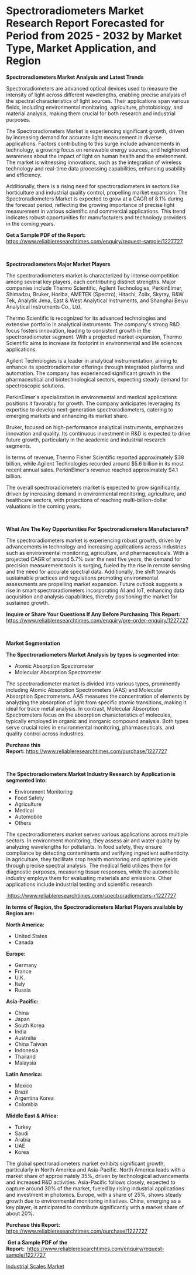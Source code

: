 <p><h1>Spectroradiometers Market Research Report Forecasted for Period from 2025 -  2032 by Market Type, Market Application, and Region</h1></p><p><strong>Spectroradiometers Market Analysis and Latest Trends</strong></p>
<p><p>Spectroradiometers are advanced optical devices used to measure the intensity of light across different wavelengths, enabling precise analysis of the spectral characteristics of light sources. Their applications span various fields, including environmental monitoring, agriculture, photobiology, and material analysis, making them crucial for both research and industrial purposes.</p><p>The Spectroradiometers Market is experiencing significant growth, driven by increasing demand for accurate light measurement in diverse applications. Factors contributing to this surge include advancements in technology, a growing focus on renewable energy sources, and heightened awareness about the impact of light on human health and the environment. The market is witnessing innovations, such as the integration of wireless technology and real-time data processing capabilities, enhancing usability and efficiency.</p><p>Additionally, there is a rising need for spectroradiometers in sectors like horticulture and industrial quality control, propelling market expansion. The Spectroradiometers Market is expected to grow at a CAGR of 8.1% during the forecast period, reflecting the growing importance of precise light measurement in various scientific and commercial applications. This trend indicates robust opportunities for manufacturers and technology providers in the coming years.</p></p>
<p><strong>Get a Sample PDF of the Report:&nbsp;</strong> <a href="https://www.reliableresearchtimes.com/enquiry/request-sample/1227727?utm_campaign=1581&utm_medium=2&utm_source=Github&utm_content=ia&utm_term=18022025&utm_id=spectroradiometers">https://www.reliableresearchtimes.com/enquiry/request-sample/1227727</a></p>
<p>&nbsp;</p>
<p><strong>Spectroradiometers Major Market Players</strong></p>
<p><p>The spectroradiometers market is characterized by intense competition among several key players, each contributing distinct strengths. Major companies include Thermo Scientific, Agilent Technologies, PerkinElmer, Shimadzu, Bruker, Horiba, AMETEK (Spectro), Hitachi, Zolix, Skyray, B&W Tek, Analytik Jena, East & West Analytical Instruments, and Shanghai Beiyu Analytical Instruments Co., Ltd.</p><p>Thermo Scientific is recognized for its advanced technologies and extensive portfolio in analytical instruments. The company's strong R&D focus fosters innovation, leading to consistent growth in the spectroradiometer segment. With a projected market expansion, Thermo Scientific aims to increase its footprint in environmental and life sciences applications.</p><p>Agilent Technologies is a leader in analytical instrumentation, aiming to enhance its spectroradiometer offerings through integrated platforms and automation. The company has experienced significant growth in the pharmaceutical and biotechnological sectors, expecting steady demand for spectroscopic solutions.</p><p>PerkinElmer's specialization in environmental and medical applications positions it favorably for growth. The company anticipates leveraging its expertise to develop next-generation spectroradiometers, catering to emerging markets and enhancing its market share.</p><p>Bruker, focused on high-performance analytical instruments, emphasizes innovation and quality. Its continuous investment in R&D is expected to drive future growth, particularly in the academic and industrial research segments.</p><p>In terms of revenue, Thermo Fisher Scientific reported approximately $38 billion, while Agilent Technologies recorded around $5.6 billion in its most recent annual sales. PerkinElmer's revenue reached approximately $4.1 billion. </p><p>The overall spectroradiometers market is expected to grow significantly, driven by increasing demand in environmental monitoring, agriculture, and healthcare sectors, with projections of reaching multi-billion-dollar valuations in the coming years.</p></p>
<p>&nbsp;</p>
<p><strong>What Are The Key Opportunities For Spectroradiometers Manufacturers?</strong></p>
<p><p>The spectroradiometers market is experiencing robust growth, driven by advancements in technology and increasing applications across industries such as environmental monitoring, agriculture, and pharmaceuticals. With a projected CAGR of around 5.7% over the next five years, the demand for precision measurement tools is surging, fueled by the rise in remote sensing and the need for accurate spectral data. Additionally, the shift towards sustainable practices and regulations promoting environmental assessments are propelling market expansion. Future outlook suggests a rise in smart spectroradiometers incorporating AI and IoT, enhancing data acquisition and analysis capabilities, thereby positioning the market for sustained growth.</p></p>
<p><strong>Inquire or Share Your Questions If Any Before Purchasing This Report:</strong> <a href="https://www.reliableresearchtimes.com/enquiry/pre-order-enquiry/1227727?utm_campaign=1581&utm_medium=2&utm_source=Github&utm_content=ia&utm_term=18022025&utm_id=spectroradiometers">https://www.reliableresearchtimes.com/enquiry/pre-order-enquiry/1227727</a></p>
<p>&nbsp;</p>
<p><strong>Market Segmentation</strong></p>
<p><strong>The Spectroradiometers Market Analysis by types is segmented into:</strong></p>
<p><ul><li>Atomic Absorption Spectrometer</li><li>Molecular Absorption Spectrometer</li></ul></p>
<p><p>The spectroradiometer market is divided into various types, prominently including Atomic Absorption Spectrometers (AAS) and Molecular Absorption Spectrometers. AAS measures the concentration of elements by analyzing the absorption of light from specific atomic transitions, making it ideal for trace metal analysis. In contrast, Molecular Absorption Spectrometers focus on the absorption characteristics of molecules, typically employed in organic and inorganic compound analysis. Both types serve crucial roles in environmental monitoring, pharmaceuticals, and quality control across industries.</p></p>
<p><strong>Purchase this Report:&nbsp;</strong><a href="https://www.reliableresearchtimes.com/purchase/1227727?utm_campaign=1581&utm_medium=2&utm_source=Github&utm_content=ia&utm_term=18022025&utm_id=spectroradiometers">https://www.reliableresearchtimes.com/purchase/1227727</a></p>
<p>&nbsp;</p>
<p><strong>The Spectroradiometers Market Industry Research by Application is segmented into:</strong></p>
<p><ul><li>Environment Monitoring</li><li>Food Safety</li><li>Agriculture</li><li>Medical</li><li>Automobile</li><li>Others</li></ul></p>
<p><p>The spectroradiometers market serves various applications across multiple sectors. In environment monitoring, they assess air and water quality by analyzing wavelengths for pollutants. In food safety, they ensure compliance by detecting contaminants and verifying ingredient authenticity. In agriculture, they facilitate crop health monitoring and optimize yields through precise spectral analysis. The medical field utilizes them for diagnostic purposes, measuring tissue responses, while the automobile industry employs them for evaluating materials and emissions. Other applications include industrial testing and scientific research.</p></p>
<p><a href="https://www.reliableresearchtimes.com/spectroradiometers-r1227727?utm_campaign=1581&utm_medium=2&utm_source=Github&utm_content=ia&utm_term=18022025&utm_id=spectroradiometers">&nbsp;https://www.reliableresearchtimes.com/spectroradiometers-r1227727</a></p>
<p><strong>In terms of Region, the Spectroradiometers Market Players available by Region are:</strong></p>
<p>
    <p> <strong> North America: </strong>
        <ul>
            <li>United States</li>
            <li>Canada</li>
        </ul>
        </p> 
    <p> <strong> Europe: </strong>
        <ul>
            <li>Germany</li>
            <li>France</li>
            <li>U.K.</li>
            <li>Italy</li>
            <li>Russia</li>
        </ul>
        </p> 
    <p> <strong> Asia-Pacific: </strong>
        <ul>
            <li>China</li>
            <li>Japan</li>
            <li>South Korea</li>
            <li>India</li>
            <li>Australia</li>
            <li>China Taiwan</li>
            <li>Indonesia</li>
            <li>Thailand</li>
            <li>Malaysia</li>
        </ul>
        </p> 
    <p> <strong> Latin America: </strong>
        <ul>
            <li>Mexico</li>
            <li>Brazil</li>
            <li>Argentina Korea</li>
            <li>Colombia</li>
        </ul>
        </p> 
    <p> <strong> Middle East & Africa: </strong>
        <ul>
            <li>Turkey</li>
            <li>Saudi</li>
            <li>Arabia</li>
            <li>UAE</li>
            <li>Korea</li>
        </ul>
    </p>
    </p>
<p><p>The global spectroradiometers market exhibits significant growth, particularly in North America and Asia-Pacific. North America leads with a market share of approximately 35%, driven by technological advancements and increased R&D activities. Asia-Pacific follows closely, expected to capture around 30% of the market, fueled by rising industrial applications and investment in photonics. Europe, with a share of 25%, shows steady growth due to environmental monitoring initiatives. China, emerging as a key player, is anticipated to contribute significantly with a market share of about 20%.</p></p>
<p><strong>Purchase this Report: </strong><a href="https://www.reliableresearchtimes.com/purchase/1227727?utm_campaign=1581&utm_medium=2&utm_source=Github&utm_content=ia&utm_term=18022025&utm_id=spectroradiometers">https://www.reliableresearchtimes.com/purchase/1227727</a></p>
<p>&nbsp;<strong>Get a Sample PDF of the Report:&nbsp;&nbsp;</strong><a href="https://www.reliableresearchtimes.com/enquiry/request-sample/1227727?utm_campaign=1581&utm_medium=2&utm_source=Github&utm_content=ia&utm_term=18022025&utm_id=spectroradiometers">https://www.reliableresearchtimes.com/enquiry/request-sample/1227727</a></p>
<p><strong></strong></p>
<p><p><a href="https://github.com/mookiesville/Market-Research-Report-List-1/blob/main/industrial-scales-market.md?utm_campaign=1581&utm_medium=2&utm_source=Github&utm_content=ia&utm_term=18022025&utm_id=spectroradiometers">Industrial Scales Market</a></p></p>